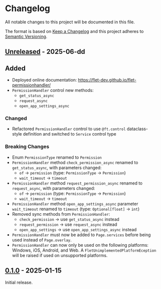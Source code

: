 # Changelog

All notable changes to this project will be documented in this file.

The format is based on [Keep a Changelog](http://keepachangelog.com/en/1.0.0/)
and this project adheres to [Semantic Versioning](http://semver.org/spec/v2.0.0.html).

## [Unreleased] - 2025-06-dd

## Added

- Deployed online documentation: https://flet-dev.github.io/flet-permissionhandler/
- `PermissionHandler` control new methods: 
    - `get_status_async`
    - `request_async`
    - `open_app_settings_async`

### Changed

- Refactored `PermissionHandler` control to use `@ft.control` dataclass-style definition and switched to `Service` control type

### Breaking Changes

- Enum `PermissionType` renamed to `Permission`
- `PermissionHandler` method `check_permission_async` renamed to `get_status_async`, with parameters changed: 
    - `of` → `permission` (type: `PermissionType` → `Permission`)
    - `wait_timeout` → `timeout`
- `PermissionHandler` method `request_permission_async` renamed to `request_async`, with parameters changed: 
    - `of` → `permission` (type: `PermissionType` → `Permission`)
    - `wait_timeout` → `timeout`
- `PermissionHandler` method `open_app_settings_async` parameter `wait_timeout` renamed to `timeout` (type: `Optional[float]` → `int`)
- Removed sync methods from `PermissionHandler`: 
    - `check_permission` → use `get_status_async` instead
    - `request_permission` → use `request_async` instead
  - `open_app_settings` → use `open_app_settings_async` instead
- `PermissionHandler` must now be added to `Page.services` before being used instead of `Page.overlay`.
- `PermissionHandler` can now only be used on the following platforms: Windows, iOS, Android, and Web. A `FletUnimplementedPlatformEception` will be raised if used on unsupported platforms.

## [0.1.0] - 2025-01-15

Initial release.


[Unreleased]: https://github.com/flet-dev/flet-permission-handler/compare/0.1.0...HEAD

[0.1.0]: https://github.com/flet-dev/flet-permission-handler/releases/tag/0.1.0